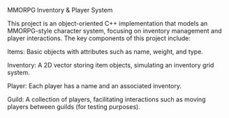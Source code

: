 MMORPG Inventory & Player System

This project is an object-oriented C++ implementation that models an MMORPG-style character system, focusing on inventory management and player interactions. The key components of this project include:

Items: Basic objects with attributes such as name, weight, and type.

Inventory: A 2D vector storing item objects, simulating an inventory grid system.

Player: Each player has a name and an associated inventory.

Guild: A collection of players, facilitating interactions such as moving players between guilds (for testing purposes).
